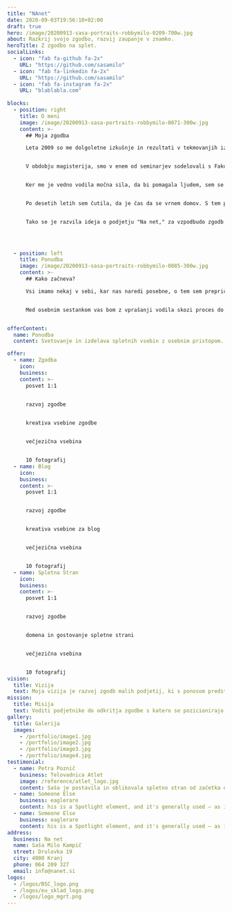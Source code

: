 ```yaml
---
title: "NAnet"
date: 2020-09-03T19:56:10+02:00
draft: true
hero: /image/20200913-sasa-portraits-robbymilo-0209-700w.jpg
about: Razkrij svojo zgodbo, razvij zaupanje v znamko.
heroTitle: Z zgodbo na splet.
socialLinks:
  - icon: "fab fa-github fa-2x"
    URL: "https://github.com/sasamilo"
  - icon: "fab fa-linkedin fa-2x"
    URL: "https://github.com/sasamilo"
  - icon: "fab fa-instagram fa-2x"
    URL: "blablabla.com"
  
blocks:
  - position: right
    title: O meni
    image: /image/20200913-sasa-portraits-robbymilo-0071-300w.jpg
    content: >-
      ## Moja zgodba

      Leta 2009 so me dolgoletne izkušnje in rezultati v tekmovanjih iz meta kopja popeljale na študij v Združene države, kjer sem se pridružila altetski ekipi univerze. Šport tam deluje v sklopu višješolskega izobraževanja, tako da sem hkrati med študijem komunikologije začela osvajati kompleksna znanja, ki so odražala delovanja družbe v kateri živimo.  


      V obdobju magisterija, smo v enem od seminarjev sodelovali s Fakulteto za družbene vede v Ljubljani, kamor se je naš profesor podal na gostovanje. In tako sem dobila mentorja tako rekoč, za vse življenje. Ko sem še istega leta 2014 diplomirala iz komunikologije, sem se prvič zares začela zavedati o tem kako majhen je svet. 


      Ker me je vedno vodila močna sila, da bi pomagala ljudem, sem se po študiju našla v neprofitnem svetu. Delovala sem na razvojnem področju za zbiranje sredstev, v marketinških vodah, pomagala ljudem v prvi fazi priseljevanja v novo državo ter svetovanju posameznikom za vstop na trg v njihovi strokovni panogi. Vseskozi pa sem se izpopolnjevala v programu lokalne gospodarske zbornice za mlade strokovnjake.


      Po desetih letih sem čutila, da je čas da se vrnem domov. S tem pa se je pričel proces prepoznavanja razlik med dvema celinama. Prepoznavanja visoko kakovostne kvalitete življenja, ki nam jo ponujajo slovenska mala podjetja in kmetovalci. S tem je prišlo spoznanje, da bi rada pomagala k razvoju ponosa slovenskih izdelkov in samopromocije ter na naš trg in prenesla znanja in veščine, ki sem jih osvojila v tujini. 


      Tako se je razvila ideja o podjetju "Na net," za vzpodbudo zgodb slovenskih ponudnikov za svetovni splet.

      
      

  - position: left
    title: Ponudba
    image: /image/20200913-sasa-portraits-robbymilo-0085-300w.jpg
    content: >-
      ## Kako začneva?

      Vsi imamo nekaj v sebi, kar nas naredi posebne, o tem sem prepričana. Včasih pa lažje prepoznamo dobre vrline v drugih. Jaz jih vedno znova najdem v ponudnikih vrhunske kvalitete, katerih zgodba še vedno čaka na predstavitev svetu. 


      Med osebnim sestankom vas bom z vprašanji vodila skozi proces do odkritja zgodbe, ki jo imate ponuditi svetu in pri tem poudarila vaše adute.


offerContent:
  name: Ponudba
  content: Svetovanje in izdelava spletnih vsebin z osebnim pristopom.

offer:
  - name: Zgodba
    icon: 
    business: 
    content: >-
      posvet 1:1


      razvoj zgodbe

      
      kreativa vsebine zgodbe


      večjezična vsebina


      10 fotografij
  - name: Blog
    icon: 
    business: 
    content: >-
      posvet 1:1


      razvoj zgodbe


      kreativa vsebine za blog


      večjezična vsebina


      10 fotografij
  - name: Spletna Stran
    icon: 
    business: 
    content: >-
      posvet 1:1


      razvoj zgodbe


      domena in gostovanje spletne strani


      večjezična vsebina


      10 fotografij
vision:
  title: Vizija
  text: Moja vizija je razvoj zgodb malih podjetij, ki s ponosom predstavljajo svoje delo v svetu.
mission:
  title: Misija
  text: Voditi podjetnike do odkritja zgodbe s katero se pozicionirajo na trgu.
gallery:
  title: Galerija
  images:
    - /portfolio/image1.jpg
    - /portfolio/image2.jpg
    - /portfolio/image3.jpg
    - /portfolio/image4.jpg
testimonial:
  - name: Petra Poznič
    business: Telovadnica Atlet
    image: /reference/atlet_logo.jpg
    content: Saša je postavila in oblikovala spletno stran od začetka do konca, pri tem je bila zelo hitra, natančna in inovativna. Upoštevala je moje želje ob tem pa s svojimi idejami in vizijo naredila stran pregledno in moderno. Zares najboljša izbira, če niste prepričani kako predstaviti in približati svoj izdelek svetu. Saša je zanesljiva, zagnana in s pozitivnim odnosom do dela vedno predstavi in najde še kakšno rešitev za moje projekte. Priporočam vsem, ki vrjamejo v sveže in nove ideje s katerimi Saša vedno znova preseneti.
  - name: Someone Else
    business: eaglerare
    content: his is a Spotlight element, and it's generally used – as its name implies – to spotlight a particular feature, subject, or pretty much whatever. You can customize its style, scheme, color, orientation, content a
  - name: Someone Else
    business: eaglerare
    content: his is a Spotlight element, and it's generally used – as its name implies – to spotlight a particular feature, subject, or pretty much whatever. You can customize its style, scheme, color, orientation, content a
address:
  business: Na net
  name: Saša Milo Kampič
  street: Drulovka 19
  city: 4000 Kranj
  phone: 064 209 327
  email: info@nanet.si
logos:
  - /logos/BSC_logo.png
  - /logos/eu_sklad_logo.png
  - /logos/logo_mgrt.png
---
```

